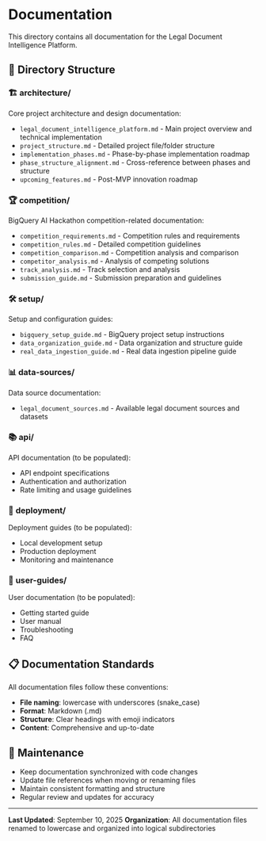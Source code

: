 # Documentation

This directory contains all documentation for the Legal Document Intelligence Platform.

## 📁 Directory Structure

### 🏗️ **architecture/**
Core project architecture and design documentation:
- `legal_document_intelligence_platform.md` - Main project overview and technical implementation
- `project_structure.md` - Detailed project file/folder structure
- `implementation_phases.md` - Phase-by-phase implementation roadmap
- `phase_structure_alignment.md` - Cross-reference between phases and structure
- `upcoming_features.md` - Post-MVP innovation roadmap

### 🏆 **competition/**
BigQuery AI Hackathon competition-related documentation:
- `competition_requirements.md` - Competition rules and requirements
- `competition_rules.md` - Detailed competition guidelines
- `competition_comparison.md` - Competition analysis and comparison
- `competitor_analysis.md` - Analysis of competing solutions
- `track_analysis.md` - Track selection and analysis
- `submission_guide.md` - Submission preparation and guidelines

### 🛠️ **setup/**
Setup and configuration guides:
- `bigquery_setup_guide.md` - BigQuery project setup instructions
- `data_organization_guide.md` - Data organization and structure guide
- `real_data_ingestion_guide.md` - Real data ingestion pipeline guide

### 📊 **data-sources/**
Data source documentation:
- `legal_document_sources.md` - Available legal document sources and datasets

### 📚 **api/**
API documentation (to be populated):
- API endpoint specifications
- Authentication and authorization
- Rate limiting and usage guidelines

### 🚀 **deployment/**
Deployment guides (to be populated):
- Local development setup
- Production deployment
- Monitoring and maintenance

### 👥 **user-guides/**
User documentation (to be populated):
- Getting started guide
- User manual
- Troubleshooting
- FAQ

## 📋 **Documentation Standards**

All documentation files follow these conventions:
- **File naming**: lowercase with underscores (snake_case)
- **Format**: Markdown (.md)
- **Structure**: Clear headings with emoji indicators
- **Content**: Comprehensive and up-to-date

## 🔄 **Maintenance**

- Keep documentation synchronized with code changes
- Update file references when moving or renaming files
- Maintain consistent formatting and structure
- Regular review and updates for accuracy

---

**Last Updated**: September 10, 2025
**Organization**: All documentation files renamed to lowercase and organized into logical subdirectories
